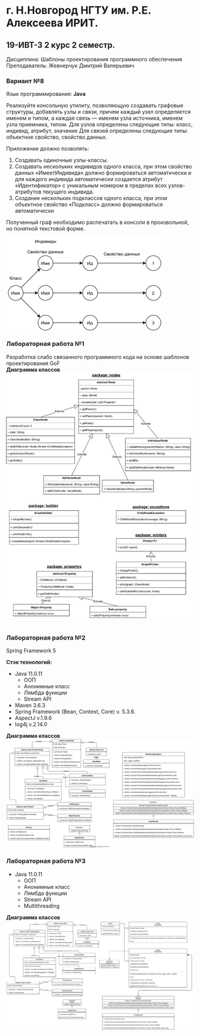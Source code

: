 # г. Н.Новгород НГТУ им. Р.Е. Алексеева ИРИТ. #

## 19-ИВТ-3 2 курс 2 семестр.

Дисциплина: Шаблоны проектирования программного обеспечения  
Преподаватель: Жевнерчук Дмитрий Валерьевич

### Вариант №8 ###  

Язык программирования: **Java**

Реализуйте консольную утилиту, позволяющую создавать графовые структуры, добавлять узлы и связи, причем каждый узел
определяется именем и типом, а каждая связь — именем узла источника, именем узла приемника, типом. Для узлов определены
следующие типы: класс, индивид, атрибут, значение Для связей определены следующие типы: объектное свойство, свойство
данных.

Приложение должно позволять:

1. Создавать одиночные узлы-классы.
2. Создавать нескольких индивидов одного класса, при этом свойство данных «ИмеетИндивида» должно формироваться
   автоматически и для каждого индивида автоматически создается атрибут «Идентификатор» с уникальным номером в пределах
   всех узлов-атрибутов текущего индивида.
3. Создание нескольких подклассов одного класса, при этом объектное свойство «Подкласс» должно формироваться
   автоматически

Полученный граф необходимо распечатать в консоли в произвольной, но понятной текстовой форме.

![Схема](https://github.com/progerSapog/Software-design-patterns-2-course-2-semestr/blob/main/%D0%9E%D1%84%D0%BE%D1%80%D0%BC%D0%BB%D0%B5%D0%BD%D0%B8%D0%B5(png%2C%20svg)/LW1/diagram.png)

### Лабораторная работа №1

Разработка слабо связанного программного кода на основе шаблонов проектирования GoF  
**Диаграмма классов**  
![Диаграмма классов ЛР1](https://github.com/progerSapog/Software-design-patterns-2-course-2-semestr/blob/main/%D0%9E%D1%84%D0%BE%D1%80%D0%BC%D0%BB%D0%B5%D0%BD%D0%B8%D0%B5(png%2C%20svg)/LW1/%D0%B4%D0%B0%D0%B8%D0%B3%D1%80%D0%B0%D0%BC%D0%BC%D0%B0%20%D0%BA%D0%BB%D0%B0%D1%81%D1%81%D0%BE%D0%B2.png)
<br>
<br>

### Лабораторная работа №2

Spring Framework 5

**Стэк технологий:**

+ Java 11.0.11
    + ООП
    + Анонимные класс
    + Лямбда функции
    + Stream API
+ Maven 3.6.3
+ Spring Framework (Bean, Context, Core) v. 5.3.6.
+ AspectJ v.1.9.6
+ log4j v.2.14.0
  <br>

**Диаграмма классов**  
![Диаграмма классов ЛР2](https://github.com/progerSapog/Software-design-patterns-2-course-2-semestr/blob/main/%D0%9E%D1%84%D0%BE%D1%80%D0%BC%D0%BB%D0%B5%D0%BD%D0%B8%D0%B5(png%2C%20svg)/LW2/nodesChange.svg)  

### Лабораторная работа №3
+ Java 11.0.11
    + ООП
    + Анонимные класс
    + Лямбда функции
    + Stream API
    + Multithreading  
     
     
**Диаграмма классов**  
![Диаграмма классов ЛР3](https://github.com/progerSapog/Software-design-patterns-2-course-2-semestr/blob/main/%D0%9E%D1%84%D0%BE%D1%80%D0%BC%D0%BB%D0%B5%D0%BD%D0%B8%D0%B5(png%2C%20svg)/LW3/диаграмма3.png)  
